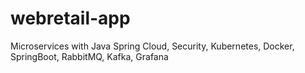 # webretail-app
Microservices with Java Spring Cloud, Security, Kubernetes, Docker, SpringBoot, RabbitMQ, Kafka, Grafana
